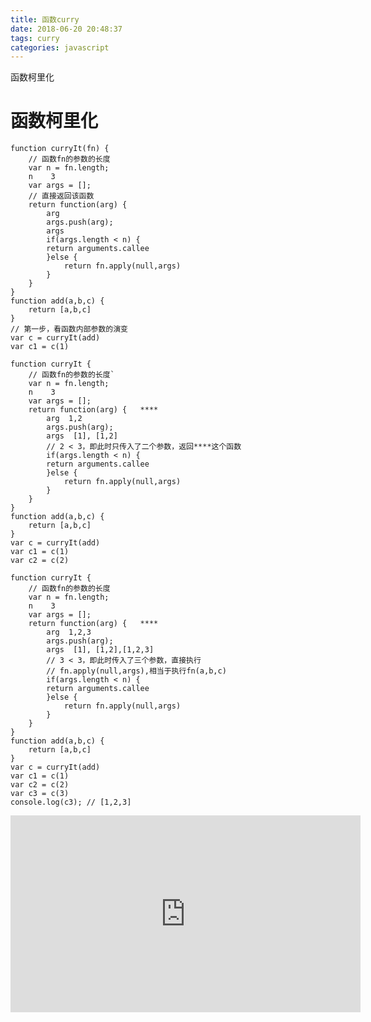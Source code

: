 ```yaml
---
title: 函数curry
date: 2018-06-20 20:48:37
tags: curry
categories: javascript
---
```

函数柯里化
# 函数柯里化

	function curryIt(fn) {
		// 函数fn的参数的长度
		var n = fn.length;
		n    3
		var args = []; 
		// 直接返回该函数
		return function(arg) {
			arg 
			args.push(arg);
			args
			if(args.length < n) {
			return arguments.callee
			}else {
				return fn.apply(null,args)
			}
		}
	}
	function add(a,b,c) {
		return [a,b,c]
	}
	// 第一步，看函数内部参数的演变
	var c = curryIt(add)
	var c1 = c(1)

	function curryIt {
		// 函数fn的参数的长度`
		var n = fn.length;
		n    3
		var args = [];
		return function(arg) {   ****
			arg  1,2
			args.push(arg); 
			args  [1], [1,2]
			// 2 < 3，即此时只传入了二个参数，返回****这个函数
			if(args.length < n) {
			return arguments.callee
			}else {
				return fn.apply(null,args)
			}
		}
	}
	function add(a,b,c) {
		return [a,b,c]
	}
	var c = curryIt(add)
	var c1 = c(1)
	var c2 = c(2)

	function curryIt {
		// 函数fn的参数的长度
		var n = fn.length;
		n    3
		var args = [];
		return function(arg) {   ****
			arg  1,2,3
			args.push(arg); 
			args  [1], [1,2],[1,2,3]
			// 3 < 3，即此时传入了三个参数，直接执行
			// fn.apply(null,args),相当于执行fn(a,b,c)
			if(args.length < n) {
			return arguments.callee
			}else {
				return fn.apply(null,args)
			}
		}
	}
	function add(a,b,c) {
		return [a,b,c]
	}
	var c = curryIt(add)
	var c1 = c(1)
	var c2 = c(2)
	var c3 = c(3)
	console.log(c3); // [1,2,3]


<iframe width="560" height="315" src="https://www.youtube.com/embed/RrkC2lTl2TY" frameborder="0" allow="autoplay; encrypted-media" allowfullscreen></iframe>
